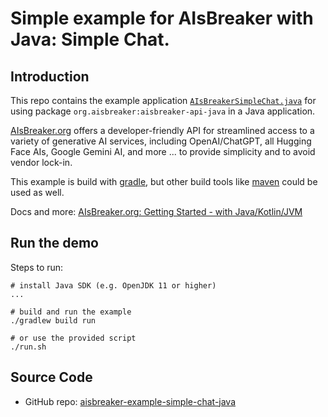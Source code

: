 # Simple example for AIsBreaker with Java: Simple Chat.

## Introduction

This repo contains the example application [`AIsBreakerSimpleChat.java`](src/main/java/org/aisbreaker/example/AIsBreakerSimpleChat.java) for
using package `org.aisbreaker:aisbreaker-api-java` in a Java application.

[AIsBreaker.org](https://aisbreaker.org/) offers a developer-friendly API for streamlined access to a variety of generative AI services, including OpenAI/ChatGPT, all Hugging Face AIs, Google Gemini AI, and more ... to provide simplicity and to avoid vendor lock-in.

This example is build with [gradle](https://gradle.org/), but other build tools like [maven](https://maven.apache.org/) could be used as well.

Docs and more: [AIsBreaker.org: Getting Started - with Java/Kotlin/JVM](https://aisbreaker.org/docs/getting-started-with-java)


## Run the demo
Steps to run:

    # install Java SDK (e.g. OpenJDK 11 or higher)
    ...

    # build and run the example
    ./gradlew build run

    # or use the provided script
    ./run.sh




## Source Code
* GitHub repo: [aisbreaker-example-simple-chat-java](https://github.com/aisbreaker/aisbreaker-example-simple-chat-java)
